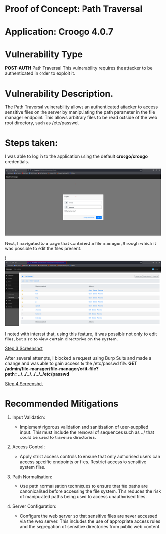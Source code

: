 # Proof of Concept: Path Traversal

# Application: Croogo 4.0.7

# Vulnerability Type
**POST-AUTH** Path Traversal This vulnerability requires the attacker to be authenticated in order to exploit it.

# Vulnerability Description. 
The Path Traversal vulnerability allows an authenticated attacker to access sensitive files on the server by manipulating the path parameter in the file manager endpoint. This allows arbitrary files to be read outside of the web root directory, such as /etc/passwd. 

# Steps taken:

I was able to log in to the application using the default **croogo/croogo** credentials. 

![Login Screenshot](https://github.com/jacopo1223/jacopo.github/blob/main/CVE-2024-42718/login.png?raw=true)

Next, I navigated to a page that contained a file manager, through which it was possible to edit the files present.

!![2 Step Screenshot](https://github.com/jacopo1223/jacopo.github/blob/main/CVE-2024-42718/2%20step.png?raw=true)

I noted with interest that, using this feature, it was possible not only to edit files, but also to view certain directories on the system.

[Step 3 Screenshot](https://github.com/jacopo1223/jacopo.github/blob/main/CVE-2024-42718/step%203.png?raw=true)


After several attempts, I blocked a request using Burp Suite and made a change and was able to gain access to the /etc/passwd file. 
**GET /admin/file-manager/file-manager/edit-file?path=../../../../../../etc/passwd**

[Step 4 Screenshot](https://github.com/jacopo1223/jacopo.github/blob/main/CVE-2024-42718/step4.jpg?raw=true)




# Recommended Mitigations

1. Input Validation:
   - Implement rigorous validation and sanitisation of user-supplied input. This must include the removal of sequences such as ../ that could be used to traverse directories.

2. Access Control:
   - Apply strict access controls to ensure that only authorised users can access specific endpoints or files. Restrict access to sensitive system files.

3. Path Normalisation:
   - Use path normalisation techniques to ensure that file paths are canonicalised before accessing the file system. This reduces the risk of manipulated paths being used to access unauthorised files.

4. Server Configuration:
   - Configure the web server so that sensitive files are never accessed via the web server. This includes the use of appropriate access rules and the segregation of sensitive directories from public web content.



